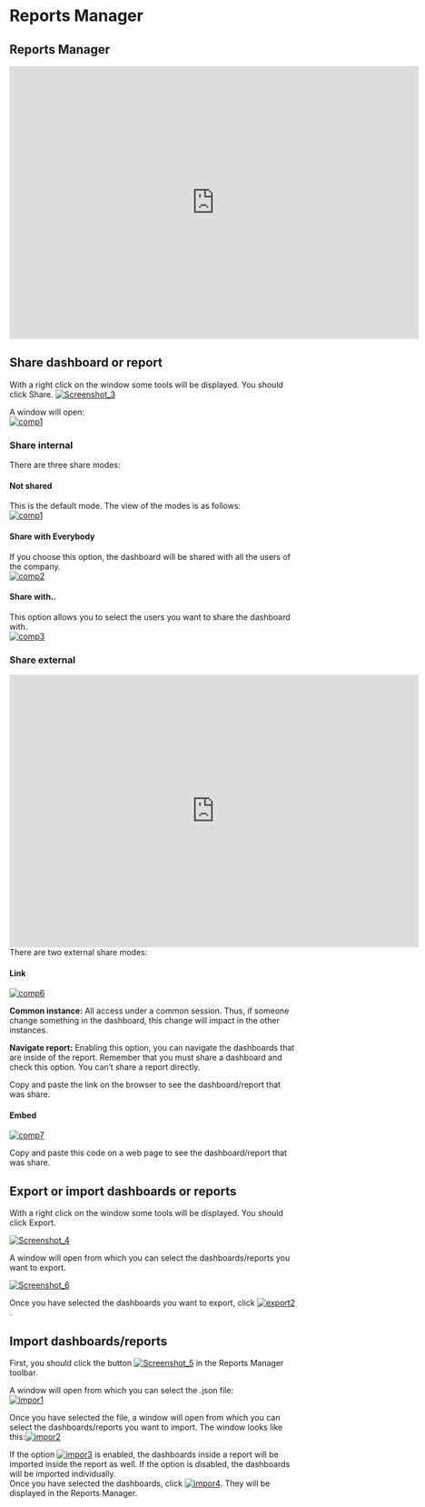 # Reports Manager

## Reports Manager
<iframe width="721" height="480" src="https://www.youtube.com/embed/-Gxm8UDAkBk?list=PLhZdWvtJsasTSZeamYJ6TIs_ApZPD4ex-" frameborder="0" allow="autoplay; encrypted-media" allowfullscreen></iframe>

## Share dashboard or report
With a right click on the window some tools will be displayed. You should click Share.
[![Screenshot_3](http://www.cubeplat.com:8081/wiki/wp-content/uploads/2018/01/Screenshot_3.png)](http://www.cubeplat.com:8081/wiki/wp-content/uploads/2018/01/Screenshot_3.png)

A window will open:  
[![comp1](http://www.cubeplat.com:8081/wiki/wp-content/uploads/2017/05/comp1-1.png)](http://www.cubeplat.com:8081/wiki/wp-content/uploads/2017/05/comp1-1.png)

### Share internal

There are three share modes:

#### Not shared

This is the default mode. The view of the modes is as follows:  
[![comp1](http://www.cubeplat.com:8081/wiki/wp-content/uploads/2017/05/comp1.png)](http://www.cubeplat.com:8081/wiki/wp-content/uploads/2017/05/comp1.png)

#### Share with Everybody

If you choose this option, the dashboard will be shared with all the users of the company.  
[![comp2](http://www.cubeplat.com:8081/wiki/wp-content/uploads/2017/05/comp2-1.png)](http://www.cubeplat.com:8081/wiki/wp-content/uploads/2017/05/comp2-1.png)

#### Share with..

This option allows you to select the users you want to share the dashboard with.  
[![comp3](http://www.cubeplat.com:8081/wiki/wp-content/uploads/2017/05/comp3-1.png)](http://www.cubeplat.com:8081/wiki/wp-content/uploads/2017/05/comp3-1.png)

### Share external
<iframe width="721" height="480" src="https://www.youtube.com/embed/VLZl8yY7OE4?list=PLhZdWvtJsasTSZeamYJ6TIs_ApZPD4ex-" frameborder="0" allow="autoplay; encrypted-media" allowfullscreen></iframe>
There are two external share modes:

#### Link  
[![comp6](http://www.cubeplat.com:8081/wiki/wp-content/uploads/2017/05/comp6.png)](http://www.cubeplat.com:8081/wiki/wp-content/uploads/2017/05/comp6.png)

**Common instance:**  All access under a common session. Thus, if someone change something in the dashboard, this change will impact in the other instances.

**Navigate report:**  Enabling this option, you can navigate the dashboards that are inside of the report. Remember that you must share a dashboard and check this option. You can’t share a report directly.

Copy and paste the link on the browser to see the dashboard/report that was share.

#### Embed

[![comp7](http://www.cubeplat.com:8081/wiki/wp-content/uploads/2017/05/comp7.png)](http://www.cubeplat.com:8081/wiki/wp-content/uploads/2017/05/comp7.png)

Copy and paste this code on a web page to see the dashboard/report that was share.

## Export or import dashboards or reports

With a right click on the window some tools will be displayed. You should click Export.

[![Screenshot_4](http://www.cubeplat.com:8081/wiki/wp-content/uploads/2018/01/Screenshot_4-1.png)](http://www.cubeplat.com:8081/wiki/wp-content/uploads/2018/01/Screenshot_4-1.png)

A window will open from which you can select the dashboards/reports you want to export.

[![Screenshot_6](http://www.cubeplat.com:8081/wiki/wp-content/uploads/2018/01/Screenshot_6-1.png)](http://www.cubeplat.com:8081/wiki/wp-content/uploads/2018/01/Screenshot_6-1.png)

Once you have selected the dashboards you want to export, click  [![export2](http://www.cubeplat.com:8081/wiki/wp-content/uploads/2016/03/export2.png)](http://www.cubeplat.com:8081/wiki/wp-content/uploads/2016/03/export2.png).

## Import dashboards/reports

First, you should click the button  [![Screenshot_5](http://www.cubeplat.com:8081/wiki/wp-content/uploads/2018/01/Screenshot_5-1.png)](http://www.cubeplat.com:8081/wiki/wp-content/uploads/2018/01/Screenshot_5-1.png) in the Reports Manager toolbar.

A window will open from which you can select the .json file:  
[![impor1](http://www.cubeplat.com:8081/wiki/wp-content/uploads/2016/03/impor1.png)](http://www.cubeplat.com:8081/wiki/wp-content/uploads/2016/03/impor1.png)

Once you have selected the file, a window will open from which you can select the dashboards/reports you want to import. The window looks like this:[![impor2](http://www.cubeplat.com:8081/wiki/wp-content/uploads/2016/03/impor2.png)](http://www.cubeplat.com:8081/wiki/wp-content/uploads/2016/03/impor2.png)

If the option [![impor3](http://www.cubeplat.com:8081/wiki/wp-content/uploads/2016/03/impor3.png)](http://www.cubeplat.com:8081/wiki/wp-content/uploads/2016/03/impor3.png)  is enabled, the dashboards inside a report will be imported inside the report as well. If the option is disabled, the dashboards will be imported individually.  
Once you have selected the dashboards, click  [![impor4](http://www.cubeplat.com:8081/wiki/wp-content/uploads/2016/03/impor4.png)](http://www.cubeplat.com:8081/wiki/wp-content/uploads/2016/03/impor4.png). They will be displayed in the Reports Manager.
<!--stackedit_data:
eyJoaXN0b3J5IjpbNDc4ODc1NSwxMjg5MjM4MjY3XX0=
-->